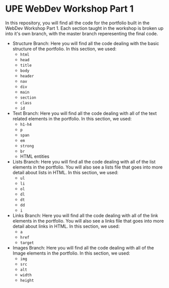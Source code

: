 # UPE WebDev Workshop Part 1

In this repository, you will find all the code for the portfolio built in the WebDev Workshop Part 1. Each section taught in the workshop is broken up into it's own branch, with the master branch reperesenting the final code.


- Structure Branch: Here you will find all the code dealing with the basic structure of the portfolio. In this section, we used:
    - `html`
    - `head`
    - `title`
    - `body`
    - `header`
    - `nav`
    - `div`
    - `main`
    - `section`
    - `class`
    - `id`
- Text Branch: Here you will find all the code dealing with all of the text related elements in the portfolio. In this section, we used:
    - `h1-h4`
    - `p`
    - `span`
    - `em`
    - `strong`
    - `br`
    - HTML entities
- Lists Branch: Here you will find all the code dealing with all of the list elements in the portfolio. You will also see a lists file that goes into more detail about lists in HTML. In this section, we used:
    - `ul`
    - `li`
    - `ol`
    - `dl`
    - `dt`
    - `dd`
    - `i`
- Links Branch: Here you will find all the code dealing with all of the link elements in the portfolio. You will also see a links file that goes into more detail about links in HTML. In this section, we used:
    - `a`
    - `href`
    - `target`
- Images Branch: Here you will find all the code dealing with all of the Image elements in the portfolio. In this section, we used:
    - `img`
    - `src`
    - `alt`
    - `width`
    - `height`